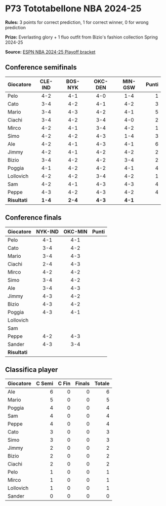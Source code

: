 # P73 Tototabellone NBA 2024-25

**Rules:** 3 points for correct prediction, 1 for correct winner, 0 for wrong prediction

**Prize:** Everlasting glory + 1 fluo outfit from Bizio's fashion collection Spring 2024-25

**Source:** [ESPN NBA 2024-25 Playoff bracket](https://www.espn.com/nba/playoff-bracket)

## Conference semifinals

| Giocatore | CLE-IND | BOS-NYK | OKC-DEN | MIN-GSW | Punti |
|-----------|:-------:|:-------:|:-------:|:-------:|------:|
| Pelo      | 4-2     | 4-1     | 4-0     | 1-4     |   1   |
| Cato      | 3-4     | 4-2     | 4-1     | 4-2     |   3   |
| Mario     | 3-4     | 4-3     | 4-2     | 4-1     |   5   |
| Ciachi    | 3-4     | 4-2     | 3-4     | 4-0     |   2   |
| Mirco     | 4-2     | 4-1     | 3-4     | 4-2     |   1   |
| Simo      | 4-2     | 4-2     | 4-3     | 1-4     |   3   |
| Ale       | 4-2     | 4-1     | 4-3     | 4-1     |   6   |
| Jimmy     | 4-2     | 4-1     | 4-2     | 4-2     |   2   |
| Bizio     | 3-4     | 4-2     | 4-2     | 3-4     |   2   |
| Poggia    | 4-1     | 4-2     | 4-2     | 4-1     |   4   |
| Lollovich | 4-2     | 4-2     | 3-4     | 4-2     |   1   |
| Sam       | 4-2     | 4-1     | 4-3     | 4-3     |   4   |
| Peppe     | 4-3     | 4-2     | 4-3     | 4-2     |   4   |
| **Risultati** | **1-4**     | **2-4**     | **4-3**     | **4-1**     |       |

## Conference finals

| Giocatore | NYK-IND | OKC-MIN | Punti |
|-----------|:-------:|:-------:|------:|
| Pelo      |   4-1   |   4-1   |       |
| Cato      |   3-4   |   4-2   |       |
| Mario     |   3-4   |   4-3   |       |
| Ciachi    |   2-4   |   4-3   |       |
| Mirco     |   4-2   |   4-2   |       |
| Simo      |   3-4   |   4-2   |       |
| Ale       |   3-4   |   4-3   |       |
| Jimmy     |   4-3   |   4-2   |       |
| Bizio     |   4-3   |   4-2   |       |
| Poggia    |   4-3   |   4-1   |       |
| Lollovich |         |         |       |
| Sam       |         |         |       |
| Peppe     |   4-2   |   4-3   |       |
| Sander    |   4-3   |   3-4   |       |
| **Risultati** |      |      |       |

## Classifica player

| Giocatore | C Semi | C Fin | Finals | Totale |
|-----------|-------:|------:|-------:|-------:|
| Ale       |    6   |    0  |    0   |    6   |
| Mario     |    5   |    0  |    0   |    5   |
| Poggia    |    4   |    0  |    0   |    4   |
| Sam       |    4   |    0  |    0   |    4   |
| Peppe     |    4   |    0  |    0   |    4   |
| Cato      |    3   |    0  |    0   |    3   |
| Simo      |    3   |    0  |    0   |    3   |
| Jimmy     |    2   |    0  |    0   |    2   |
| Bizio     |    2   |    0  |    0   |    2   |
| Ciachi    |    2   |    0  |    0   |    2   |
| Pelo      |    1   |    0  |    0   |    1   |
| Mirco     |    1   |    0  |    0   |    1   |
| Lollovich |    1   |    0  |    0   |    1   |
| Sander    |    0   |    0  |    0   |    0   |

